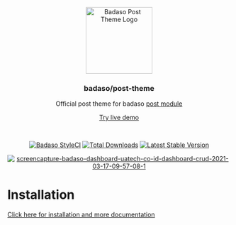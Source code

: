 <p align="center">
  <a href="https://badaso-post-theme.uatech.co.id/">
    <img src="https://badaso-post-theme.uatech.co.id/img/badaso-module-logo.png" width="150px" alt="Badaso Post Theme Logo" />
  </a>
</p>
<h3 align="center">badaso/post-theme</h3>
<p align="center">Official post theme for badaso <a href="https://github.com/uasoft-indonesia/badaso-post-module">post module</a></p>
<p align="center"><a href="https://badaso-demo.uatech.co.id/post" target="_blank">Try live demo</a></p>
<br />

<p align="center">
<a href="https://github.styleci.io/repos/347838630"><img src="https://github.styleci.io/repos/347838630/shield" alt="Badaso StyleCI"></a>
<a href="https://packagist.org/packages/uasoft-indonesia/badaso"><img src="https://img.shields.io/packagist/dt/badaso/core" alt="Total Downloads"></a>
<a href="https://packagist.org/packages/uasoft-indonesia/badaso"><img src="https://img.shields.io/packagist/v/badaso/core" alt="Latest Stable Version"></a>
</p>

<p align="center">
  <a href="https://badaso-docs.uatech.co.id/">
    <img src="https://i.ibb.co/mTdhq0T/Screen-Shot-2021-12-08-at-22-47-51.png" alt="screencapture-badaso-dashboard-uatech-co-id-dashboard-crud-2021-03-17-09-57-08-1" />
  </a>
</p>


# Installation

<a href="https://badaso-post-theme.uatech.co.id/getting-started/installation">Click here for installation and more documentation</a>
